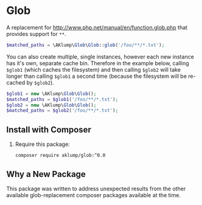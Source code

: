 # Glob

A replacement for http://www.php.net/manual/en/function.glob.php that provides support for `**`.

```php
$matched_paths = \AKlump\Glob\Glob::glob('/foo/**/*.txt');
```

You can also create multiple, single instances, however each new instance has it's own, separate cache bin. Therefore in the example below, calling `$glob1` (which caches the filesystem) and then calling `$glob2` will take longer than calling `$glob1` a second time (because the filesystem will be re-cached by `$glob2`).

```php
$glob1 = new \AKlump\Glob\Glob();
$matched_paths = $glob1('/foo/**/*.txt');
$glob2 = new \AKlump\Glob\Glob();
$matched_paths = $glob2('/foo/**/*.txt');
```

## Install with Composer

1. Require this package:
   
    ```
    composer require aklump/glob:^0.0
    ```

## Why a New Package

This package was written to address unexpected results from the other available glob-replacement composer packages available at the time.
